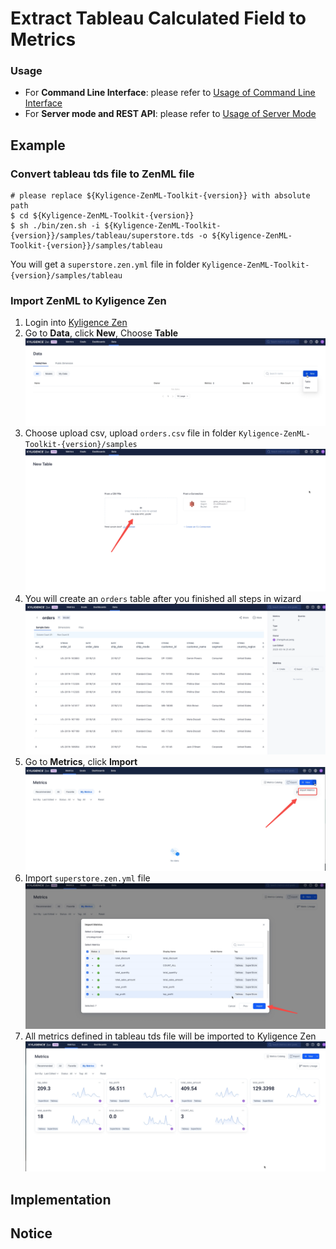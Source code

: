 # Extract Tableau Calculated Field to Metrics

### Usage

- For **Command Line Interface**: please refer to [Usage of Command Line Interface](cli.md)
- For **Server mode and REST API**: please refer to [Usage of Server Mode](server.md)

## Example

### Convert tableau tds file to ZenML file

```
# please replace ${Kyligence-ZenML-Toolkit-{version}} with absolute path
$ cd ${Kyligence-ZenML-Toolkit-{version}}
$ sh ./bin/zen.sh -i ${Kyligence-ZenML-Toolkit-{version}}/samples/tableau/superstore.tds -o ${Kyligence-ZenML-Toolkit-{version}}/samples/tableau
```

You will get a `superstore.zen.yml` file in folder `Kyligence-ZenML-Toolkit-{version}/samples/tableau`

### Import ZenML to Kyligence Zen

1. Login into [Kyligence Zen](https://kyligence.io/zen)
2. Go to **Data**, click **New**, Choose **Table**
   ![New Table](images/examples/import_table.png)
3. Choose upload csv, upload `orders.csv` file in folder `Kyligence-ZenML-Toolkit-{version}/samples`
   ![Upload Table](images/examples/import_table2.png)
4. You will create an `orders` table after you finished all steps in wizard
   ![Table](images/examples/import_table3.png)
5. Go to **Metrics**, click **Import**
   ![New Metrics](images/examples/import_zen.png)
6. Import `superstore.zen.yml` file
   ![Import Zen Yaml](images/examples/import_zen2.png)
7. All metrics defined in tableau tds file will be imported to Kyligence Zen
   ![Metrics in Zen](images/examples/metrics_in_zen.png)

## Implementation


## Notice